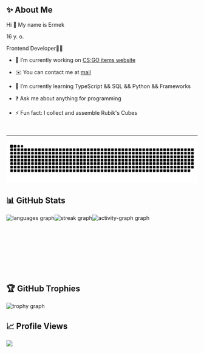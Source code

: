 ## ✨ About Me

Hi 👋 My name is Ermek

16 y. o.

Frontend Developer👨‍💻 

- 🔭 I’m currently working on [CS:GO items website](https://github.com/enwa1ker/cs_ws)  
   
-  ✉️  You can contact me at [mail](mailto:etendaus@gmail.com)

- 🌱 I’m currently learning TypeScript && SQL && Python && Frameworks

- ❓ Ask me about anything for programming
  
- ⚡ Fun fact:  I collect and assemble Rubik's Cubes  
  

<br/>  

---


<img src="https://raw.githubusercontent.com/platane/snk/output/github-contribution-grid-snake-dark.svg" alt="Snake animation" />

###


## 📊 GitHub Stats

<div style="display: flex; >
<img src="https://github-readme-stats.vercel.app/api?username=enwa1ker&hide_title=false&hide_rank=false&show_icons=true&include_all_commits=true&count_private=true&disable_animations=false&theme=tokyonight&locale=en&hide_border=false&order=1&custom_title=GitHub%20Stats" height="150" alt="stats graph"  />
  <img src="https://github-readme-stats.vercel.app/api/top-langs?username=enwa1ker&locale=en&hide_title=false&layout=compact&card_width=320&langs_count=5&theme=tokyonight&hide_border=true&order=2" height="150" alt="languages graph"  />
  <img src="https://streak-stats.demolab.com?user=enwa1ker&locale=en&mode=daily&theme=tokyonight&hide_border=true&border_radius=5&order=3" height="150" alt="streak graph"  />
  <img src="https://github-readme-activity-graph.vercel.app/graph?username=enwa1ker&radius=16&theme=tokyo-night&area=true&order=5" height="150" alt="activity-graph graph"  />
</div>



###

</div>

## 🏆 GitHub Trophies
<img src="https://github-profile-trophy.vercel.app?username=enwa1ker&theme=dark_lover&column=4&row=1&margin-w=8&no-bg=false&no-frame=true&order=4" height="150" alt="trophy graph"  />


###

## 📈 Profile Views
[![](https://visitcount.itsvg.in/api?id=enwa1ker&label=Profile%20Views&color=1&icon=0&pretty=false)](https://visitcount.itsvg.in)
###
